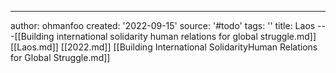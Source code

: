 ---
author: ohmanfoo
created: '2022-09-15'
source: '#todo'
tags: ''
title: Laos
---[[Building international solidarity human relations for global struggle.md]]
[[Laos.md]]
[[2022.md]]
[[Building International SolidarityHuman Relations for Global Struggle.md]]
